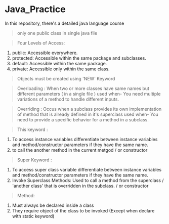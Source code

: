# Java_Practice
In this repository, there's a detailed java language course


> only one public class in single java file 


> Four Levels of Access:

1. public:      Accessible everywhere.
2. protected:   Accessible within the same package and subclasses.
3. default:     Accessible within the same package.
4. private:     Accessible only within the same class.


> Objects must be created using 'NEW' Keyword

> Overloading :   When two or more classes have same names but different parameters ( in a single file )
          used when-    You need multiple variations of a method to handle different inputs.

> Overriding :    Occus when a subclass provides its own implementation of method that is already defined in it's superclass
          used when-    You need to provide a specific behavior for a method in a subclass.



> This keyword :
1. To access instance variables
   differentiate between instance variables and method/constructor parameters if they have the same name.
2. to call the another method in the current metgod / or constructor

> Super Keyword : 
1. To access super class variable 
   differentiate between instance variables and method/constructor parameters if they have the same name.
2. Invoke Superclass Methods:
   Used to call a method from the superclass / 'another class' that is overridden in the subclass. / or constructor
   

> Method: 
1. Must always be declared inside a class
2. They require object of the class to be invoked    (Except when declare with static keyword)
